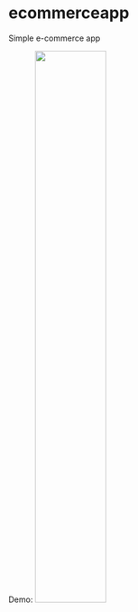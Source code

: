 # ecommerceapp
Simple e-commerce app

Demo:
<img src="https://github.com/SyafizadAswad/ecommerceapp/blob/main/ecommerce.gif" width="50%" height="50%" />

